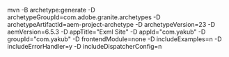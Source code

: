 mvn -B archetype:generate -D archetypeGroupId=com.adobe.granite.archetypes -D archetypeArtifactId=aem-project-archetype -D archetypeVersion=23 -D aemVersion=6.5.3  -D appTitle="Exml Site"  -D appId="com.yakub"  -D groupId="com.yakub"  -D frontendModule=none  -D includeExamples=n  -D includeErrorHandler=y -D includeDispatcherConfig=n